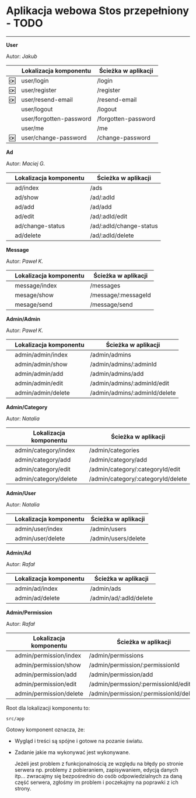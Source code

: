 # Aplikacja webowa Stos przepełniony - TODO

* * *

**User**

Autor: _Jakub_

|      | Lokalizacja komponentu  | Ścieżka w aplikacji |
| ---- | ----------------------- | ------------------- |
| :ok: | user/login              | /login              |
| :ok: | user/register           | /register           |
| :ok: | user/resend-email       | /resend-email       |
|      | user/logout             | /logout             |
|      | user/forgotten-password | /forgotten-password |
|      | user/me                 | /me                 |
| :ok: | user/change-password    | /change-password    |

**Ad**

Autor: _Maciej G._

|     | Lokalizacja komponentu | Ścieżka w aplikacji     |
| --- | ---------------------- | ----------------------- |
|     | ad/index               | /ads                    |
|     | ad/show                | /ad/:adId               |
|     | ad/add                 | /ad/add                 |
|     | ad/edit                | /ad/:adId/edit          |
|     | ad/change-status       | /ad/:adId/change-status |
|     | ad/delete              | /ad/:adId/delete        |

**Message**

Autor: _Paweł K._

|     | Lokalizacja komponentu | Ścieżka w aplikacji |
| --- | ---------------------- | ------------------- |
|     | message/index          | /messages           |
|     | mesage/show            | /message/:messageId |
|     | mesage/send            | /message/send       |

**Admin/Admin**

Autor: _Paweł K._

|     | Lokalizacja komponentu | Ścieżka w aplikacji           |
| --- | ---------------------- | ----------------------------- |
|     | admin/admin/index      | /admin/admins                 |
|     | admin/admin/show       | /admin/admins/:adminId        |
|     | admin/admin/add        | /admin/admins/add             |
|     | admin/admin/edit       | /admin/admins/:adminId/edit   |
|     | admin/admin/delete     | /admin/admins/:adminId/delete |

**Admin/Category**

Autor: _Natalia_

|     | Lokalizacja komponentu | Ścieżka w aplikacji                |
| --- | ---------------------- | ---------------------------------- |
|     | admin/category/index   | /admin/categories                  |
|     | admin/category/add     | /admin/category/add                |
|     | admin/category/edit    | /admin/category/:categoryId/edit   |
|     | admin/category/delete  | /admin/category/:categoryId/delete |

**Admin/User**

Autor: _Natalia_

|     | Lokalizacja komponentu | Ścieżka w aplikacji |
| --- | ---------------------- | ------------------- |
|     | admin/user/index       | /admin/users        |
|     | admin/user/delete      | /admin/users/delete |

**Admin/Ad**

Autor: _Rafał_

|     | Lokalizacja komponentu | Ścieżka w aplikacji    |
| --- | ---------------------- | ---------------------- |
|     | admin/ad/index         | /admin/ads             |
|     | admin/ad/delete        | /admin/ad/:adId/delete |

**Admin/Permission**

Autor: _Rafał_

|     | Lokalizacja komponentu  | Ścieżka w aplikacji                    |
| --- | ----------------------- | -------------------------------------- |
|     | admin/permission/index  | /admin/permissions                     |
|     | admin/permission/show   | /admin/permission/:permissionId        |
|     | admin/permission/add    | /admin/permission/add                  |
|     | admin/permission/edit   | /admin/permssion/:permissionId/edit    |
|     | admin/permission/delete | /admin/permission/:permissionId/delete |

Root dla lokalizacji komponentu to:

    src/app

Gotowy komponent oznacza, że:

-   Wygląd i treści są spójne i gotowe na pozanie światu.

-   Zadanie jakie ma wykonywać jest wykonywane.

     Jeżeli jest problem z funkcjonalnością ze względu na błędy po stronie serwera np. problemy z pobieraniem, zapisywaniem, edycją danych itp... zwracajmy się bezpośrednio do osób odpowiedzialnych za daną część serwera, zgłośmy im problem i poczekajmy na poprawki z ich strony.
